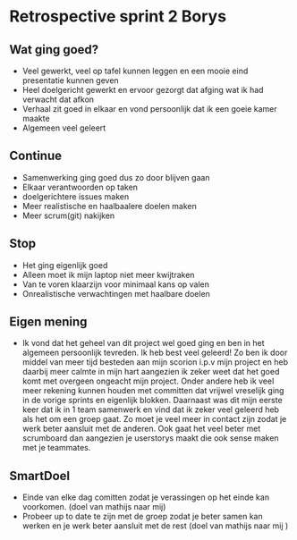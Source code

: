 # Retrospective sprint 2 Borys

## Wat ging goed?

-   Veel gewerkt, veel op tafel kunnen leggen en een mooie eind presentatie kunnen geven
-   Heel doelgericht gewerkt en ervoor gezorgt dat afging wat ik had verwacht dat afkon
-   Verhaal zit goed in elkaar en vond persoonlijk dat ik een goeie kamer maakte
-   Algemeen veel geleert

## Continue

-   Samenwerking ging goed dus zo door blijven gaan
-   Elkaar verantwoorden op taken
-   doelgerichtere issues maken
-   Meer realistische en haalbaalere doelen maken
-   Meer scrum(git) nakijken

## Stop

-   Het ging eigenlijk goed
-   Alleen moet ik mijn laptop niet meer kwijtraken
-   Van te voren klaarzijn voor minimaal kans op valen
-   Onrealistische verwachtingen met haalbare doelen

## Eigen mening

-   Ik vond dat het geheel van dit project wel goed ging en ben in het algemeen persoonlijk tevreden. Ik heb best veel geleerd! Zo ben ik door middel van meer tijd besteden aan mijn scorion i.p.v mijn project en heb daarbij meer calmte in mijn hart aangezien ik zeker weet dat het goed komt met overgeen ongeacht mijn project. Onder andere heb ik veel meer rekening kunnen houden met committen dat vrijwel vreselijk ging in de vorige sprints en eigenlijk blokken. Daarnaast was dit mijn eerste keer dat ik in 1 team samenwerk en vind dat ik zeker veel geleerd heb als het om een groep gaat. Zo moet je veel meer in contact zijn zodat je werk beter aansluit met de anderen. Ook gaat het veel beter met scrumboard dan aangezien je userstorys maakt die ook sense maken met je teammates.

## SmartDoel

-   Einde van elke dag comitten zodat je verassingen op het einde kan voorkomen. (doel van mathijs naar mij)
-   Probeer up to date te zijn met de groep zodat je beter samen kan werken en je werk beter aansluit met de rest (doel van mathijs naar mij )
